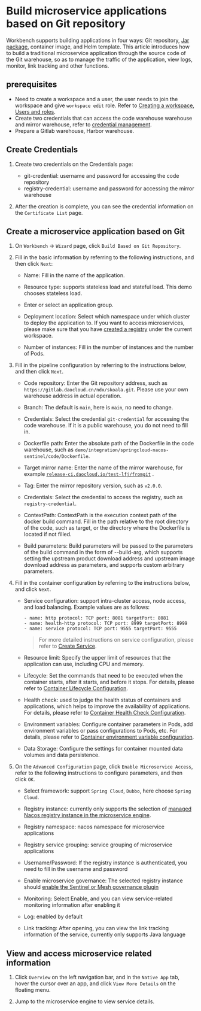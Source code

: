 # Build microservice applications based on Git repository

Workbench supports building applications in four ways: Git repository, [Jar package](jar-java-app.md), container image, and Helm template. This article introduces how to build a traditional microservice application through the source code of the Git warehouse, so as to manage the traffic of the application, view logs, monitor, link tracking and other functions.

## prerequisites

- Need to create a workspace and a user, the user needs to join the workspace and give `workspace edit` role.
  Refer to [Creating a workspace](../../../ghippo/user-guide/workspace/workspace.md), [Users and roles](../../../ghippo/user-guide/access-control/user.md).
- Create two credentials that can access the code warehouse warehouse and mirror warehouse, refer to [credential management](../pipelines/credential.md).
- Prepare a Gitlab warehouse, Harbor warehouse.

## Create Credentials

1. Create two credentials on the Credentials page:

    - git-credential: username and password for accessing the code repository
    - registry-credential: username and password for accessing the mirror warehouse

1. After the creation is complete, you can see the credential information on the `Certificate List` page.

## Create a microservice application based on Git

1. On `Workbench` -> `Wizard` page, click `Build Based on Git Repository`.

    <!--![]()screenshots-->

2. Fill in the basic information by referring to the following instructions, and then click `Next`:

    - Name: Fill in the name of the application.
    - Resource type: supports stateless load and stateful load. This demo chooses stateless load.
    - Enter or select an application group.
    - Deployment location: Select which namespace under which cluster to deploy the application to. If you want to access microservices, please make sure that you have [created a registry](../../../skoala/trad-ms/hosted/create-registry.md) under the current workspace.
    - Number of instances: Fill in the number of instances and the number of Pods.

        <!--![]()screenshots-->

3. Fill in the pipeline configuration by referring to the instructions below, and then click `Next`.

    - Code repository: Enter the Git repository address, such as `https://gitlab.daocloud.cn/ndx/skoala.git`. Please use your own warehouse address in actual operation.
    - Branch: The default is `main`, here is `main`, no need to change.
    - Credentials: Select the credential `git-credential` for accessing the code warehouse. If it is a public warehouse, you do not need to fill in.
    - Dockerfile path: Enter the absolute path of the Dockerfile in the code warehouse, such as `demo/integration/springcloud-nacos-sentinel/code/Dockerfile`.
    - Target mirror name: Enter the name of the mirror warehouse, for example [`release-ci.daocloud.io/test-lfj/fromgit`](http://release-ci.daocloud.io/test-lfj/fromgit) .
    - Tag: Enter the mirror repository version, such as `v2.0.0`.
    - Credentials: Select the credential to access the registry, such as `registry-credential`.
    - ContextPath: ContextPath is the execution context path of the docker build command. Fill in the path relative to the root directory of the code, such as target, or the directory where the Dockerfile is located if not filled.
    - Build parameters: Build parameters will be passed to the parameters of the build command in the form of --build-arg, which supports setting the upstream product download address and upstream image download address as parameters, and supports custom arbitrary parameters.

        <!--![]()screenshots-->

4. Fill in the container configuration by referring to the instructions below, and click `Next`.

    - Service configuration: support intra-cluster access, node access, and load balancing. Example values ​​are as follows:

        ```
        - name: http protocol: TCP port: 8081 targetPort: 8081
        - name: health-http protocol: TCP port: 8999 targetPort: 8999
        - name: service protocol: TCP port: 9555 targetPort: 9555
        ```
        
        > For more detailed instructions on service configuration, please refer to [Create Service](../../../kpanda/user-guide/services-routes/create-services.md).
        
    - Resource limit: Specify the upper limit of resources that the application can use, including CPU and memory.

    - Lifecycle: Set the commands that need to be executed when the container starts, after it starts, and before it stops. For details, please refer to [Container Lifecycle Configuration](../../../kpanda/user-guide/workloads/pod-config/lifecycle.md).

    - Health check: used to judge the health status of containers and applications, which helps to improve the availability of applications. For details, please refer to [Container Health Check Configuration](../../../kpanda/user-guide/workloads/pod-config/health-check.md).

    - Environment variables: Configure container parameters in Pods, add environment variables or pass configurations to Pods, etc. For details, please refer to [Container environment variable configuration](../../../kpanda/user-guide/workloads/pod-config/env-variables.md).

    - Data Storage: Configure the settings for container mounted data volumes and data persistence.

        <!--![]()screenshots-->

5. On the `Advanced Configuration` page, click `Enable Microservice Access`, refer to the following instructions to configure parameters, and then click `OK`.

    - Select framework: support `Spring Cloud`, `Dubbo`, here choose `Spring Cloud`.
    - Registry instance: currently only supports the selection of [managed Nacos registry instance in the microservice engine](../../../skoala/trad-ms/hosted/create-registry.md).
    - Registry namespace: nacos namespace for microservice applications
    - Registry service grouping: service grouping of microservice applications
    - Username/Password: If the registry instance is authenticated, you need to fill in the username and password
    - Enable microservice governance: The selected registry instance should [enable the Sentinel or Mesh governance plugin](../../../skoala/trad-ms/hosted/plugins/plugin-center.md)
    - Monitoring: Select Enable, and you can view service-related monitoring information after enabling it
    - Log: enabled by default
    - Link tracking: After opening, you can view the link tracking information of the service, currently only supports Java language

        <!--![]()screenshots-->

## View and access microservice related information

1. Click `Overview` on the left navigation bar, and in the `Native App` tab, hover the cursor over an app, and click `View More Details` on the floating menu.

    <!--![]()screenshots-->

1. Jump to the microservice engine to view service details.